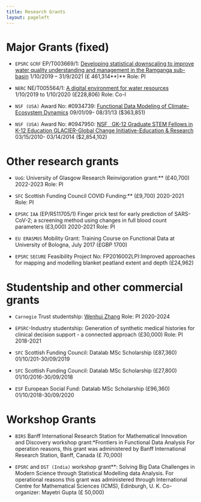 ```yaml
---
title: Research Grants
layout: pageleft
---
```

# Major Grants (fixed)



- `EPSRC` `GCRF` EP/T003669/1: [Developing statistical downscaling to improve water quality understanding and management in the Ramganga sub-basin](https://gow.epsrc.ukri.org/NGBOViewGrant.aspx?GrantRef=EP/T003669/1) 1/10/2019 – 31/9/2021 (£ 461,314**)** Role: PI 

- `NERC`  NE/T005564/1: [A digital environment for water resources](https://gtr.ukri.org/projects?ref=NE%2FT005564%2F1) 1/10/2019 to 1/10/2020 (£228,806) Role: Co-I

- `NSF (USA)`  Award No: #0934739: [Functional Data Modeling of Climate-Ecosystem Dynamics](https://app.dimensions.ai/details/grant/grant.3106253) 09/01/09- 08/31/13 ($363,851)

- `NSF (USA)` Award No: #0947950: [NSF   GK-12 Graduate STEM Fellows in K-12 Education GLACIER-Global Change Initiative-Education & Research](https://app.dimensions.ai/details/grant/grant.3108353) 03/15/2010- 03/14/2014 ($2,854,102)

# Other research grants
- `UoG`: University of Glasgow Research Reinvigoration grant:** (£40,700) 2022-2023 Role: PI


- `SFC` Scottish Funding Council COVID Funding:** (£9,700) 2020-2021 Role: PI

- `EPSRC` `IAA` (EP/R511705/1) Finger prick test for early prediction of SARS-CoV-2; a screening method using changes in full blood count parameters (£3,000) 2020-2021 Role: PI 

- `EU ERASMUS` Mobility Grant: Training Course on Functional Data at University of Bologna, July 2017 (£GBP 1700)

- `EPSRC` `SECURE` Feasibility Project No: FP2016002LP):Improved approaches for mapping and modelling blanket peatland extent and depth (£24,962)



# Studentship and other commercial grants
- `Carnegie` Trust studentship: [Wenhui Zhang](https://www.carnegie-trust.org/alumni/wenhui-zhang-2/) Role: PI 2020-2024

- `EPSRC`-Industry studentship: Generation of synthetic medical histories for clinical decision support - a connected approach (£30,000) Role: PI 2018-2021

- `SFC` Scottish Funding Council: Datalab MSc Scholarship (£87,360) 01/10/201-30/09/2019

- `SFC` Scottish Funding Council:  Datalab MSc Scholarship (£27,800) 01/10/2016-30/09/2018

- `ESF` European Social Fund: Datalab MSc Scholarship (£96,360) 01/10/2018-30/09/2020

# Workshop Grants



- `BIRS` Banff International Research Station for Mathematical Innovation and Discovery workshop grant:*Frontiers in Functional Data Analysis For operation reasons, this grant was administered by Banff International Research Station, Banff, Canada (£ 70,000)

- `EPSRC` and `DST (India)` workshop grant**: Solving Big Data Challenges in Modern Science through Statistical Modelling data Analysis. For operational reasons this grant was administered through International Centre for Mathematical Sciences (ICMS), Edinburgh, U. K. Co-organizer: Mayetri Gupta (£ 50,000)


